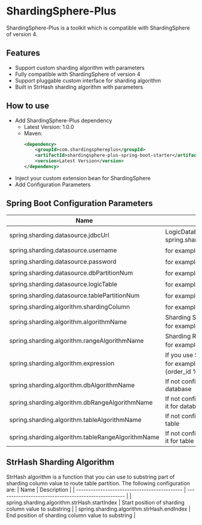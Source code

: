 # ShardingSphere-Plus
ShardingSphere-Plus is a toolkit which is compatible with ShardingSphere of version 4. 

## Features
-   Support custom sharding algorithm with parameters
-   Fully compatible with ShardingSphere of version 4
-   Support pluggable custom interface for sharding algorithm
-   Built in StrHash sharding algorithm with parameters

## How to use
-   Add ShardingSphere-Plus dependency
    - Latest Version: 1.0.0
    - Maven:
      ```xml
      <dependency>
          <groupId>com.shardingsphereplus</groupId>
          <artifactId>shardingsphere-plus-spring-boot-starter</artifactId>
          <version>Latest Version</version>
      </dependency>
      ```
-   Inject your custom extension bean for ShardingSphere
-   Add Configuration Parameters

## Spring Boot Configuration Parameters
| Name                                              | Description                                                  |
| ------------------------------------------------- | ------------------------------------------------------------ |
| spring.sharding.datasource.jdbcUrl                | LogicDatabase url，for example：spring.sharding.datasource.jdbcUrl=jdbc:mysql://localhost:3306/test |
| spring.sharding.datasource.username               | for example：spring.sharding.datasource.username=test        |
| spring.sharding.datasource.password               | for example：spring.sharding.datasource.password=test        |
| spring.sharding.datasource.dbPartitionNum         | for example：spring.sharding.datasource.dbPartitionNum=32    |
| spring.sharding.datasource.logicTable             | for example：spring.sharding.datasource.logicTable=test_table |
| spring.sharding.datasource.tablePartitionNum      | for example：spring.sharding.datasource.tablePartitionNum=32 |
| spring.sharding.algorithm.shardingColumn          | for example：spring.sharding.algorithm.shardingColumn=order_id |
| spring.sharding.algorithm.algorithmName           | Sharding Standard Algorithm Name, it's your algorithm bean name, <br />for example：spring.sharding.algorithm.algorithmName=strHash |
| spring.sharding.algorithm.rangeAlgorithmName      | Sharding Range Algorithm Name, it's your algorithm bean name, <br />for example：spring.sharding.algorithm.rangeAlgorithmName=range |
| spring.sharding.algorithm.expression              | If you use Sharding Inline Algorithm, it's your algorithm expression, <br />for example：spring.sharding.algorithm.expression=t_order_item$->{order_id % 2} |
| spring.sharding.algorithm.dbAlgorithmName         | If not config spring.sharding.algorithm.algorithmName, can use it for database |
| spring.sharding.algorithm.dbRangeAlgorithmName    | If not config spring.sharding.algorithm.rangeAlgorithmName, can use it for database |
| spring.sharding.algorithm.tableAlgorithmName      | If not config spring.sharding.algorithm.algorithmName, can use it for table |
| spring.sharding.algorithm.tableRangeAlgorithmName | If not config spring.sharding.algorithm.rangeAlgorithmName, can use it for table |

## StrHash Sharding Algorithm
StrHash algorithm is a function that you can use to substring part of sharding column value to route table partition.
The following configuration are:
| Name                                         | Description                                          |
| -------------------------------------------- | ---------------------------------------------------- |
| spring.sharding.algorithm.strHash.startIndex | Start position of sharding column value to substring |
| spring.sharding.algorithm.strHash.endIndex   | End position of sharding column value to substring   |
